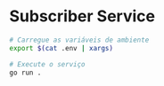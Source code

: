 # Subscriber Service

```bash
# Carregue as variáveis de ambiente
export $(cat .env | xargs)

# Execute o serviço
go run .
```